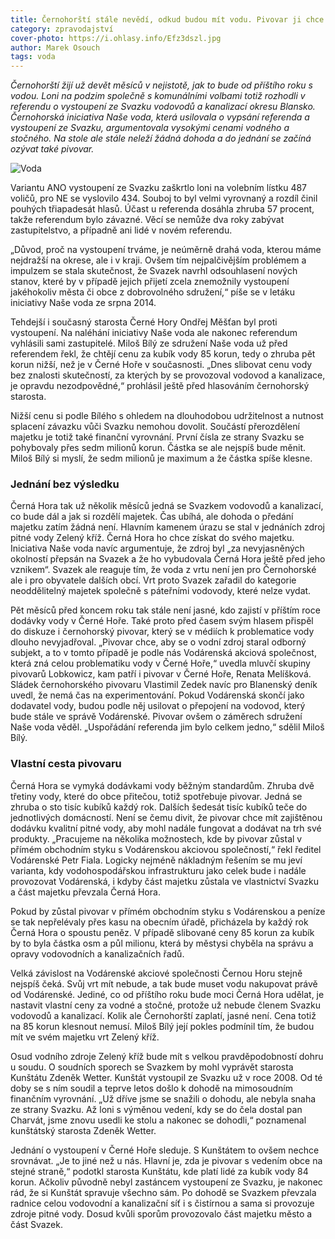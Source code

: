 ```yaml
---
title: Černohorští stále nevědí, odkud budou mít vodu. Pivovar ji chce jedině od Vodárenské
category: zpravodajství
cover-photo: https://i.ohlasy.info/Efz3dszl.jpg
author: Marek Osouch
tags: voda
---
```


*Černohorští žijí už devět měsíců v nejistotě, jak to bude od příštího roku s vodou. Loni na podzim společně s komunálními volbami totiž rozhodli v referendu o vystoupení ze Svazku vodovodů a kanalizací okresu Blansko. Černohorská iniciativa Naše voda, která usilovala o vypsání referenda a vystoupení ze Svazku, argumentovala vysokými cenami vodného a stočného. Na stole ale stále neleží žádná dohoda a do jednání se začíná ozývat také pivovar.*

<img src="https://i.ohlasy.info/Efz3dsz.jpg" alt="Voda" class="img-responsive">

Variantu ANO vystoupení ze Svazku zaškrtlo loni na volebním lístku 487 voličů, pro NE se vyslovilo 434. Souboj to byl velmi vyrovnaný a rozdíl činil pouhých třiapadesát hlasů. Účast u referenda dosáhla zhruba 57 procent, takže referendum bylo závazné. Věcí se nemůže dva roky zabývat zastupitelstvo, a případně ani lidé v novém referendu.

„Důvod, proč na vystoupení trváme, je neúměrně drahá voda, kterou máme nejdražší na okrese, ale i v kraji. Ovšem tím nejpalčivějším problémem a impulzem se stala skutečnost, že Svazek navrhl odsouhlasení nových stanov, které by v případě jejich přijetí zcela znemožnily vystoupení jakéhokoliv města či obce z dobrovolného sdružení,“ píše se v letáku iniciativy Naše voda ze srpna 2014.

Tehdejší i současný starosta Černé Hory Ondřej Měšťan byl proti vystoupení. Na naléhání iniciativy Naše voda ale nakonec referendum vyhlásili sami zastupitelé. Miloš Bílý ze sdružení Naše voda už před referendem řekl, že chtějí cenu za kubík vody 85 korun, tedy o zhruba pět korun nižší, než je v Černé Hoře v současnosti. „Dnes slibovat cenu vody bez znalosti skutečností, za kterých by se provozoval vodovod a kanalizace, je opravdu nezodpovědné,“ prohlásil ještě před hlasováním černohorský starosta.

Nižší cenu si podle Bílého s ohledem na dlouhodobou udržitelnost a nutnost splacení závazku vůči Svazku nemohou dovolit. Součástí přerozdělení majetku je totiž také finanční vyrovnání. První čísla ze strany Svazku se pohybovaly přes sedm milionů korun. Částka se ale nejspíš bude měnit. Miloš Bílý si myslí, že sedm milionů je maximum a že částka spíše klesne.

### Jednání bez výsledku

Černá Hora tak už několik měsíců jedná se Svazkem vodovodů a kanalizací, co bude dál a jak si rozdělí majetek. Čas ubíhá, ale dohoda o předání majetku zatím žádná není. Hlavním kamenem úrazu se stal v jednáních zdroj pitné vody Zelený kříž. Černá Hora ho chce získat do svého majetku. Iniciativa Naše voda navíc argumentuje, že zdroj byl „za nevyjasněných okolností přepsán na Svazek a že ho vybudovala Černá Hora ještě před jeho vznikem“. Svazek ale reaguje tím, že voda z vrtu není jen pro Černohorské ale i pro obyvatele dalších obcí. Vrt proto Svazek zařadil do kategorie neoddělitelný majetek společně s páteřními vodovody, které nelze vydat.
 
Pět měsíců před koncem roku tak stále není jasné, kdo zajistí v příštím roce dodávky vody v Černé Hoře. Také proto před časem svým hlasem přispěl do diskuze i černohorský pivovar, který se v médiích k problematice vody dlouho nevyjadřoval. „Pivovar chce, aby se o vodní zdroj staral odborný subjekt, a to v tomto případě je podle nás Vodárenská akciová společnost, která zná celou problematiku vody v Černé Hoře,“ uvedla mluvčí skupiny pivovarů Lobkowicz, kam patří i pivovar v Černé Hoře, Renata Melíšková. Sládek černohorského pivovaru Vlastimil Zedek navíc pro Blanenský deník uvedl, že nemá čas na experimentování. Pokud Vodárenská skončí jako dodavatel vody, budou podle něj usilovat o přepojení na vodovod, který bude stále ve správě Vodárenské. Pivovar ovšem o záměrech sdružení Naše voda věděl. „Uspořádání referenda jim bylo celkem jedno,“ sdělil Miloš Bílý.

### Vlastní cesta pivovaru
   
Černá Hora se vymyká dodávkami vody běžným standardům. Zhruba dvě třetiny vody, které do obce přitečou, totiž spotřebuje pivovar. Jedná se zhruba o sto tisíc kubíků každý rok. Dalších šedesát tisíc kubíků teče do jednotlivých domácností. Není se čemu divit, že pivovar chce mít zajištěnou dodávku kvalitní pitné vody, aby mohl nadále fungovat a dodávat na trh své produkty. „Pracujeme na několika možnostech, kde by pivovar zůstal v přímém obchodním styku s Vodárenskou akciovou společností,“ řekl ředitel Vodárenské Petr Fiala. Logicky nejméně nákladným řešením se mu jeví varianta, kdy vodohospodářskou infrastrukturu jako celek bude i nadále provozovat Vodárenská, i kdyby část majetku zůstala ve vlastnictví Svazku a část majetku převzala Černá Hora.

Pokud by zůstal pivovar v přímém obchodním styku s Vodárenskou a peníze se tak nepřelévaly přes kasu na obecním úřadě, přicházela by každý rok Černá Hora o spoustu peněz. V případě slibované ceny 85 korun za kubík by to byla částka osm a půl milionu, která by městysi chyběla na správu a opravy vodovodních a kanalizačních řadů.
   
Velká závislost na Vodárenské akciové společnosti Černou Horu stejně nejspíš čeká. Svůj vrt mít nebude, a tak bude muset vodu nakupovat právě od Vodárenské. Jediné, co od příštího roku bude moci Černá Hora udělat, je nastavit vlastní ceny za vodné a stočné, protože už nebude členem Svazku vodovodů a kanalizací. Kolik ale Černohorští zaplatí, jasné není. Cena totiž na 85 korun klesnout nemusí. Miloš Bílý její pokles podmínil tím, že budou mít ve svém majetku vrt Zelený kříž.

Osud vodního zdroje Zelený kříž bude mít s velkou pravděpodobností dohru u soudu. O soudních sporech se Svazkem by mohl vyprávět starosta Kunštátu Zdeněk Wetter. Kunštát vystoupil ze Svazku už v roce 2008. Od té doby se s ním soudil a teprve letos došlo k dohodě na mimosoudním finančním vyrovnání. „Už dříve jsme se snažili o dohodu, ale nebyla snaha ze strany Svazku. Až loni s výměnou vedení, kdy se do čela dostal pan Charvát, jsme znovu usedli ke stolu a nakonec se dohodli,“ poznamenal kunštátský starosta Zdeněk Wetter.

Jednání o vystoupení v Černé Hoře sleduje. S Kunštátem to ovšem nechce srovnávat. „Je to jiné než u nás. Hlavní je, zda je pivovar s vedením obce na stejné straně,“ podotkl starosta Kunštátu, kde platí lidé za kubík vody 84 korun. Ačkoliv původně nebyl zastáncem vystoupení ze Svazku, je nakonec rád, že si Kunštát spravuje všechno sám. Po dohodě se Svazkem převzala radnice celou vodovodní a kanalizační síť i s čistírnou a sama si provozuje zdroje pitné vody. Dosud kvůli sporům provozovalo část majetku město a část Svazek. 


